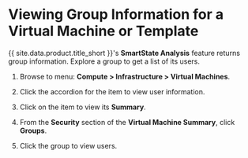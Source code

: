 # Viewing Group Information for a Virtual Machine or Template

{{ site.data.product.title_short }}'s **SmartState Analysis** feature returns group
information. Explore a group to get a list of its users.

1.  Browse to menu: **Compute > Infrastructure > Virtual Machines**.

2.  Click the accordion for the item to view user information.

3.  Click on the item to view its **Summary**.

4.  From the **Security** section of the **Virtual Machine Summary**,
    click **Groups**.

5.  Click the group to view users.
